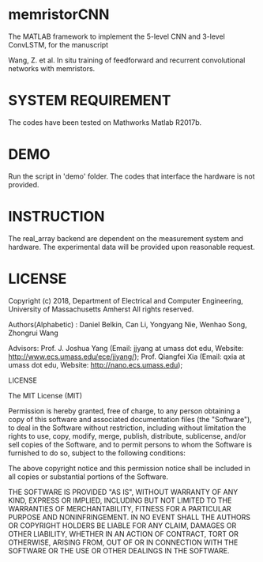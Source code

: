 # memristorCNN

The MATLAB framework to implement the 5-level CNN and 3-level ConvLSTM, for the manuscript

Wang, Z. et al. In situ training of feedforward and recurrent convolutional networks with memristors.

# SYSTEM REQUIREMENT

The codes have been tested on Mathworks Matlab R2017b.

# DEMO

Run the script in 'demo' folder.
The codes that interface the hardware is not provided. 

# INSTRUCTION

The real_array backend are dependent on the measurement system and hardware. 
The experimental data will be provided upon reasonable request.

# LICENSE

Copyright (c) 2018, 
Department of Electrical and Computer Engineering, University of Massachusetts Amherst
All rights reserved.
                      
Authors(Alphabetic) : Daniel Belkin, Can Li, Yongyang Nie, Wenhao Song, Zhongrui Wang

Advisors: Prof. J. Joshua Yang (Email: jjyang at umass dot edu, Website: http://www.ecs.umass.edu/ece/jjyang/); Prof. Qiangfei Xia (Email: qxia at umass dot edu, Website: http://nano.ecs.umass.edu); 

LICENSE

The MIT License (MIT)

Permission is hereby granted, free of charge, to any person obtaining a copy
of this software and associated documentation files (the "Software"), to deal
in the Software without restriction, including without limitation the rights
to use, copy, modify, merge, publish, distribute, sublicense, and/or sell
copies of the Software, and to permit persons to whom the Software is
furnished to do so, subject to the following conditions:

The above copyright notice and this permission notice shall be included in all
copies or substantial portions of the Software.

THE SOFTWARE IS PROVIDED "AS IS", WITHOUT WARRANTY OF ANY KIND, EXPRESS OR
IMPLIED, INCLUDING BUT NOT LIMITED TO THE WARRANTIES OF MERCHANTABILITY,
FITNESS FOR A PARTICULAR PURPOSE AND NONINFRINGEMENT. IN NO EVENT SHALL THE
AUTHORS OR COPYRIGHT HOLDERS BE LIABLE FOR ANY CLAIM, DAMAGES OR OTHER
LIABILITY, WHETHER IN AN ACTION OF CONTRACT, TORT OR OTHERWISE, ARISING FROM,
OUT OF OR IN CONNECTION WITH THE SOFTWARE OR THE USE OR OTHER DEALINGS IN THE
SOFTWARE.
